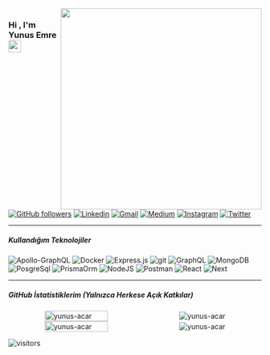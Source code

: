 <img src="https://res.cloudinary.com/dgr6spsst/image/upload/v1620600082/60676-happy-developer_zkshwb.gif" align="right" width="400" height="auto">


### Hi , I'm Yunus Emre <a href="https://www.yunusacar.dev/"><img src="https://media.giphy.com/media/hvRJCLFzcasrR4ia7z/giphy.gif" width="25px"></a>



[![GitHub followers](https://img.shields.io/github/followers/yunus-acar.svg?style=for-the-badge&label=Follow&maxAge=2592000)](https://github.com/yunus-acar?tab=followers)
[![Linkedin](https://img.shields.io/badge/-LinkedIn-blue?style=for-the-badge&logo=Linkedin&logoColor=white)]([https://www.linkedin.com/in/yunus-acar/](https://www.linkedin.com/in/yunus-acar/))
[![Gmail](https://img.shields.io/badge/-mail-c14438?style=for-the-badge&logo=gmail&logoColor=white)](mailto:me@yunusacar.dev)
[![Medium](https://img.shields.io/badge/-medium-green?style=for-the-badge&logo=medium&logoColor=white)](https://medium.com/@yunus-acar)
[![Instagram](https://img.shields.io/badge/-Instagram-C13584?style=for-the-badge&logo=instagram&logoColor=white)](https://www.instagram.com/yunus.acar22/) 
[![Twitter](https://img.shields.io/badge/-twitter-22405A?style=for-the-badge&logo=twitter&logoColor=white)](https://twitter.com/yunus_acar22)

<hr/>



##### Kullandığım Teknolojiler

![Apollo-GraphQL](https://img.shields.io/badge/-ApolloGraphQL-311C87?style=for-the-badge&logo=apollo-graphql)
![Docker](https://img.shields.io/badge/docker-%230db7ed.svg?style=for-the-badge&logo=docker&logoColor=white)
![Express.js](https://img.shields.io/badge/express.js-%23404d59.svg?style=for-the-badge&logo=express&logoColor=%2361DAFB)
![git](https://img.shields.io/badge/Git-F05032?style=for-the-badge&logo=git&logoColor=white)
![GraphQL](https://img.shields.io/badge/-GraphQL-E10098?style=for-the-badge&logo=graphql&logoColor=white)
![MongoDB](https://img.shields.io/badge/MongoDB-%234ea94b.svg?style=for-the-badge&logo=mongodb&logoColor=white)
![PosgreSql](https://img.shields.io/badge/PostgreSql-blue.svg?style=for-the-badge&logo=postgresql&logoColor=white)
![PrismaOrm](https://img.shields.io/badge/Prisma-1C1C1C.svg?style=for-the-badge&logo=prisma&logoColor=white)
![NodeJS](https://img.shields.io/badge/node.js-6DA55F?style=for-the-badge&logo=node.js&logoColor=white)
![Postman](https://img.shields.io/badge/Postman-FF6C37?style=for-the-badge&logo=postman&logoColor=white)
![React](https://img.shields.io/badge/react-%2320232a.svg?style=for-the-badge&logo=react&logoColor=%2361DAFB)
![Next](https://img.shields.io/badge/Next-darkgray.svg?style=for-the-badge&logo=next.js&logoColor=white)

<hr/>


##### GitHub İstatistiklerim (Yalnızca Herkese Açık Katkılar)


<div style="display:flex;column-gap:1rem;align-items:center;justify-content:center;">
 <img src="https://github-readme-streak-stats.herokuapp.com?user=yunus-acar&theme=black-ice" alt="yunus-acar" style="width: 50%" />
<img src="https://lanyard-profile-readme.vercel.app/api/470385774584397837" alt="yunus-acar" />

</div>
<div style="display:flex;column-gap:1rem;align-items:center;justify-content:center;">
<img src="https://github-readme-stats.vercel.app/api?username=yunus-acar&show_icons=true&count_private=true&theme=react&hide_border=true&bg_color=0D1117" alt="yunus-acar" style="width: 50%" />
<img src="https://github-readme-stats.vercel.app/api/top-langs/?username=yunus-acar&langs_count=8&count_private=true&layout=compact&theme=react&hide_border=true&bg_color=0D1117" alt="yunus-acar" />
</div>






![visitors](https://visitor-badge.laobi.icu/badge?page_id=yunus-acar)
